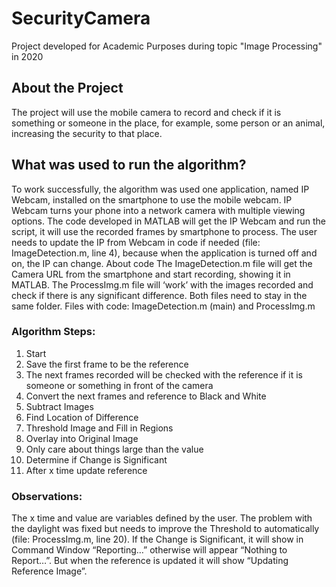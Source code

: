 # SecurityCamera
Project developed for Academic Purposes during topic "Image Processing" in 2020

## About the Project
The project will use the mobile camera to record and check if it is something or someone in the place, for example, some person or an animal, increasing the security to that place.

## What was used to run the algorithm?
To work successfully, the algorithm was used one application, named IP Webcam, installed on the smartphone to use the mobile webcam. IP Webcam turns your phone into a network camera with multiple viewing options.
The code developed in MATLAB will get the IP Webcam and run the script, it will use the recorded frames by smartphone to process. The user needs to update the IP from Webcam in code if needed (file: ImageDetection.m, line 4), because when the application is turned off and on, the IP can change.
About code
The ImageDetection.m file will get the Camera URL from the smartphone and start recording, showing it in MATLAB. The ProcessImg.m file will ‘work’ with the images recorded and check if there is any significant difference. Both files need to stay in the same folder.
Files with code: ImageDetection.m (main) and ProcessImg.m

### Algorithm Steps:
1. Start
2. Save the first frame to be the reference
3. The next frames recorded will be checked with the reference if it is someone or something in front of the camera
4. Convert the next frames and reference to Black and White
5. Subtract Images
6. Find Location of Difference
7. Threshold Image and Fill in Regions
8. Overlay into Original Image
9. Only care about things large than the value
10. Determine if Change is Significant
11. After x time update reference

### Observations:
The x time and value are variables defined by the user.
The problem with the daylight was fixed but needs to improve the Threshold to automatically (file: ProcessImg.m, line 20).
If the Change is Significant, it will show in Command Window “Reporting…” otherwise will appear “Nothing to Report…”. But when the reference is updated it will show “Updating Reference Image”.
